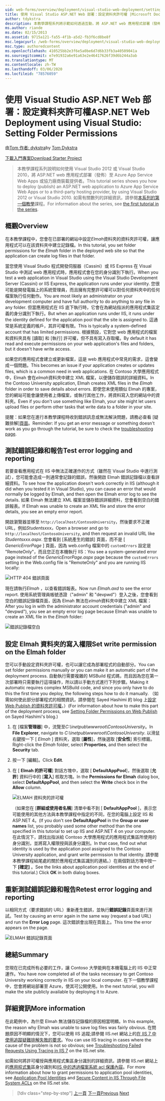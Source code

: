 ```yaml
---
uid: web-forms/overview/deployment/visual-studio-web-deployment/setting-folder-permissions
title: 使用 Visual Studio ASP.NET Web 部署：設定資料夾許可權 |Microsoft Docs
author: tdykstra
description: 本教學課程系列將示範如何透過互動，將 ASP.NET web 應用程式部署（發佈）至 Azure App Service Web Apps 或協力廠商主機服務提供者。
ms.author: riande
ms.date: 02/15/2013
ms.assetid: 9715a121-fa55-4f1b-a5d2-fb3f6cd8be8f
msc.legacyurl: /web-forms/overview/deployment/visual-studio-web-deployment/setting-folder-permissions
msc.type: authoredcontent
ms.openlocfilehash: 410525bb2e3f6e5a0be6d7d6b33fb3a40509041a
ms.sourcegitcommit: e7e91932a6e91a63e2e46417626f39d6b244a3ab
ms.translationtype: MT
ms.contentlocale: zh-TW
ms.lasthandoff: 03/06/2020
ms.locfileid: "78576059"
---
```

# <a name="aspnet-web-deployment-using-visual-studio-setting-folder-permissions"></a><span data-ttu-id="52aa7-103">使用 Visual Studio ASP.NET Web 部署：設定資料夾許可權</span><span class="sxs-lookup"><span data-stu-id="52aa7-103">ASP.NET Web Deployment using Visual Studio: Setting Folder Permissions</span></span>

<span data-ttu-id="52aa7-104">由[Tom 作者: dykstra](https://github.com/tdykstra)</span><span class="sxs-lookup"><span data-stu-id="52aa7-104">by [Tom Dykstra](https://github.com/tdykstra)</span></span>

[<span data-ttu-id="52aa7-105">下載入門專案</span><span class="sxs-lookup"><span data-stu-id="52aa7-105">Download Starter Project</span></span>](https://go.microsoft.com/fwlink/p/?LinkId=282627)

> <span data-ttu-id="52aa7-106">本教學課程系列說明如何使用 Visual Studio 2012 或 Visual Studio 2010，將 ASP.NET web 應用程式部署（發佈）至 Azure App Service Web Apps 或協力廠商裝載提供者。</span><span class="sxs-lookup"><span data-stu-id="52aa7-106">This tutorial series shows you how to deploy (publish) an ASP.NET web application to Azure App Service Web Apps or to a third-party hosting provider, by using Visual Studio 2012 or Visual Studio 2010.</span></span> <span data-ttu-id="52aa7-107">如需有關數列的詳細資訊，請參閱[本系列的第一個教學](introduction.md)課程。</span><span class="sxs-lookup"><span data-stu-id="52aa7-107">For information about the series, see [the first tutorial in the series](introduction.md).</span></span>

## <a name="overview"></a><span data-ttu-id="52aa7-108">概觀</span><span class="sxs-lookup"><span data-stu-id="52aa7-108">Overview</span></span>

<span data-ttu-id="52aa7-109">在本教學課程中，您會在已部署的網站中設定*Elmah*資料夾的資料夾許可權，讓應用程式可以在該資料夾中建立記錄檔。</span><span class="sxs-lookup"><span data-stu-id="52aa7-109">In this tutorial, you set folder permissions for the *Elmah* folder in the deployed web site so that the application can create log files in that folder.</span></span>

<span data-ttu-id="52aa7-110">當您使用 Visual Studio 程式開發伺服器（Cassini）或 IIS Express 在 Visual Studio 中測試 web 應用程式時，應用程式會在您的身分識別下執行。</span><span class="sxs-lookup"><span data-stu-id="52aa7-110">When you test a web application in Visual Studio using the Visual Studio Development Server (Cassini) or IIS Express, the application runs under your identity.</span></span> <span data-ttu-id="52aa7-111">您很可能是開發電腦上的系統管理員，而且擁有完整許可權可以對任何資料夾中的任何檔案執行任何動作。</span><span class="sxs-lookup"><span data-stu-id="52aa7-111">You are most likely an administrator on your development computer and have full authority to do anything to any file in any folder.</span></span> <span data-ttu-id="52aa7-112">但當應用程式在 IIS 底下執行時，它會在為網站指派的應用程式集區定義的身分識別下執行。</span><span class="sxs-lookup"><span data-stu-id="52aa7-112">But when an application runs under IIS, it runs under the identity defined for the application pool that the site is assigned to.</span></span> <span data-ttu-id="52aa7-113">這通常是系統定義的帳戶，其許可權有限。</span><span class="sxs-lookup"><span data-stu-id="52aa7-113">This is typically a system-defined account that has limited permissions.</span></span> <span data-ttu-id="52aa7-114">根據預設，它對您 web 應用程式的檔案和資料夾具有 [讀取] 和 [執行] 許可權，但不具有寫入存取權。</span><span class="sxs-lookup"><span data-stu-id="52aa7-114">By default it has read and execute permissions on your web application's files and folders, but it doesn't have write access.</span></span>

<span data-ttu-id="52aa7-115">如果您的應用程式會建立或更新檔案，這是 web 應用程式中常見的需求，這會變成一個問題。</span><span class="sxs-lookup"><span data-stu-id="52aa7-115">This becomes an issue if your application creates or updates files, which is a common need in web applications.</span></span> <span data-ttu-id="52aa7-116">在 Contoso 大學應用程式中，Elmah 會在*elmah*資料夾中建立 XML 檔案，以便儲存錯誤的詳細資料。</span><span class="sxs-lookup"><span data-stu-id="52aa7-116">In the Contoso University application, Elmah creates XML files in the *Elmah* folder in order to save details about errors.</span></span> <span data-ttu-id="52aa7-117">即使您未使用類似 Elmah 的專案，您的網站可能會讓使用者上傳檔案，或執行其他工作，將資料寫入您的網站中的資料夾。</span><span class="sxs-lookup"><span data-stu-id="52aa7-117">Even if you don't use something like Elmah, your site might let users upload files or perform other tasks that write data to a folder in your site.</span></span>

<span data-ttu-id="52aa7-118">提醒：如果您在進行本教學課程時收到錯誤訊息或無法解決問題，請務必查看 [疑難排解][頁面](troubleshooting.md)。</span><span class="sxs-lookup"><span data-stu-id="52aa7-118">Reminder: If you get an error message or something doesn't work as you go through the tutorial, be sure to check the [troubleshooting page](troubleshooting.md).</span></span>

## <a name="test-error-logging-and-reporting"></a><span data-ttu-id="52aa7-119">測試錯誤記錄和報告</span><span class="sxs-lookup"><span data-stu-id="52aa7-119">Test error logging and reporting</span></span>

<span data-ttu-id="52aa7-120">若要查看應用程式在 IIS 中無法正確運作的方式（雖然在 Visual Studio 中進行測試），您可能會造成一則通常會記錄的錯誤，然後開啟 Elmah 錯誤記錄檔以查看詳細資料。</span><span class="sxs-lookup"><span data-stu-id="52aa7-120">To see how the application doesn't work correctly in IIS (although it did when you tested it in Visual Studio), you can cause an error that would normally be logged by Elmah, and then open the Elmah error log to see the details.</span></span> <span data-ttu-id="52aa7-121">如果 Elmah 無法建立 XML 檔案並儲存錯誤詳細資料，您會看到空白的錯誤報表。</span><span class="sxs-lookup"><span data-stu-id="52aa7-121">If Elmah was unable to create an XML file and store the error details, you see an empty error report.</span></span>

<span data-ttu-id="52aa7-122">開啟瀏覽器並移至 `http://localhost/ContosoUniversity`，然後要求不正確 URL，例如*Studentsxxx。*</span><span class="sxs-lookup"><span data-stu-id="52aa7-122">Open a browser and go to `http://localhost/ContosoUniversity`, and then request an invalid URL like *Studentsxxx.aspx*.</span></span> <span data-ttu-id="52aa7-123">您會看到 [系統產生的錯誤] 頁面，而不是 [ *GenericErrorPage* ] 頁面，因為 web.config 檔案中的 `customErrors` 設定是 "RemoteOnly"，而且您正在本機執行 IIS：</span><span class="sxs-lookup"><span data-stu-id="52aa7-123">You see a system-generated error page instead of the *GenericErrorPage.aspx* page because the `customErrors` setting in the Web.config file is "RemoteOnly" and you are running IIS locally:</span></span>

![HTTP 404 錯誤頁面](setting-folder-permissions/_static/image1.png)

<span data-ttu-id="52aa7-125">現在請執行*Elmah* ，以查看錯誤報表。</span><span class="sxs-lookup"><span data-stu-id="52aa7-125">Now run *Elmah.axd* to see the error report.</span></span> <span data-ttu-id="52aa7-126">使用系統管理員帳號憑證（&quot;admin&quot; 和 &quot;devpwd&quot;）登入之後，您會看到空白的錯誤記錄檔頁面，因為 Elmah 無法在*elmah*資料夾中建立 XML 檔案：</span><span class="sxs-lookup"><span data-stu-id="52aa7-126">After you log in with the administrator account credentials (&quot;admin&quot; and &quot;devpwd&quot;), you see an empty error log page because Elmah was unable to create an XML file in the *Elmah* folder:</span></span>

![錯誤記錄檔空白](setting-folder-permissions/_static/image2.png)

## <a name="set-write-permission-on-the-elmah-folder"></a><span data-ttu-id="52aa7-128">設定 Elmah 資料夾的寫入權限</span><span class="sxs-lookup"><span data-stu-id="52aa7-128">Set write permission on the Elmah folder</span></span>

<span data-ttu-id="52aa7-129">您可以手動設定資料夾許可權，也可以讓它成為部署程式的自動部分。</span><span class="sxs-lookup"><span data-stu-id="52aa7-129">You can set folder permissions manually or you can make it an automatic part of the deployment process.</span></span> <span data-ttu-id="52aa7-130">自動執行需要複雜的 MSBuild 程式碼，而且因為您在第一次部署時只需要執行這項操作，所以請以手動方式進行下列步驟。</span><span class="sxs-lookup"><span data-stu-id="52aa7-130">Making it automatic requires complex MSBuild code, and since you only have to do this the first time you deploy, the following steps how to do it manually.</span></span> <span data-ttu-id="52aa7-131">（如需如何使此部分部署程式的相關資訊，請參閱在 Sayed Hashimi 的 blog 上[設定 Web Publish 的資料夾許可權](http://sedodream.com/2011/11/08/SettingFolderPermissionsOnWebPublish.aspx)。）</span><span class="sxs-lookup"><span data-stu-id="52aa7-131">(For information about how to make this part of the deployment process, see [Setting Folder Permissions on Web Publish](http://sedodream.com/2011/11/08/SettingFolderPermissionsOnWebPublish.aspx) on Sayed Hashimi's blog.)</span></span>

1. <span data-ttu-id="52aa7-132">在 [檔案**管理器**] 中，流覽至*C:\inetpub\wwwroot\ContosoUniversity*。</span><span class="sxs-lookup"><span data-stu-id="52aa7-132">In **File Explorer**, navigate to *C:\inetpub\wwwroot\ContosoUniversity*.</span></span> <span data-ttu-id="52aa7-133">以滑鼠右鍵按一下 [ *Elmah* ] 資料夾，選取 [**屬性**]，然後選取 [**安全性**] 索引標籤。</span><span class="sxs-lookup"><span data-stu-id="52aa7-133">Right-click the *Elmah* folder, select **Properties**, and then select the **Security** tab.</span></span>
2. <span data-ttu-id="52aa7-134">按一下 [編輯]。</span><span class="sxs-lookup"><span data-stu-id="52aa7-134">Click **Edit**.</span></span>
3. <span data-ttu-id="52aa7-135">在 [ **Elmah 的許可權**] 對話方塊中，選取 [ **DefaultAppPool**]，然後選取 [**允許**] 資料行中的 [**寫入**] 核取方塊。</span><span class="sxs-lookup"><span data-stu-id="52aa7-135">In the **Permissions for Elmah** dialog box, select **DefaultAppPool**, and then select the **Write** check box in the **Allow** column.</span></span>

    ![ELMAH 資料夾的許可權](setting-folder-permissions/_static/image3.png)

    <span data-ttu-id="52aa7-137">（如果您在 [**群組或使用者名稱**] 清單中看不到 [ **DefaultAppPool** ]，表示您可能使用的其他方法與本教學課程中指定的不同，在您的電腦上設定 IIS 和 ASP.NET 4。</span><span class="sxs-lookup"><span data-stu-id="52aa7-137">(If you don't see **DefaultAppPool** in the **Group or user names** list, you probably used some other method than the one specified in this tutorial to set up IIS and ASP.NET 4 on your computer.</span></span> <span data-ttu-id="52aa7-138">在此情況下，請找出指派給 Contoso 大學應用程式的應用程式集區所使用的身分識別，並將寫入權限授與該身分識別。</span><span class="sxs-lookup"><span data-stu-id="52aa7-138">In that case, find out what identity is used by the application pool assigned to the Contoso University application, and grant write permission to that identity.</span></span> <span data-ttu-id="52aa7-139">請參閱本教學課程結尾處的關於應用程式集區識別的連結。）在兩個對話方塊中按一下 **[確定]** 。</span><span class="sxs-lookup"><span data-stu-id="52aa7-139">See the links about application pool identities at the end of this tutorial.) Click **OK** in both dialog boxes.</span></span>

## <a name="retest-error-logging-and-reporting"></a><span data-ttu-id="52aa7-140">重新測試錯誤記錄和報告</span><span class="sxs-lookup"><span data-stu-id="52aa7-140">Retest error logging and reporting</span></span>

<span data-ttu-id="52aa7-141">以相同方式（要求錯誤的 URL）重新產生錯誤，並執行**錯誤記錄**頁面來進行測試。</span><span class="sxs-lookup"><span data-stu-id="52aa7-141">Test by causing an error again in the same way (request a bad URL) and run the **Error Log** page.</span></span> <span data-ttu-id="52aa7-142">這次錯誤會出現在頁面上。</span><span class="sxs-lookup"><span data-stu-id="52aa7-142">This time the error appears on the page.</span></span>

![ELMAH 錯誤記錄頁面](setting-folder-permissions/_static/image4.png)

## <a name="summary"></a><span data-ttu-id="52aa7-144">總結</span><span class="sxs-lookup"><span data-stu-id="52aa7-144">Summary</span></span>

<span data-ttu-id="52aa7-145">您現在已完成所有必要的工作，讓 Contoso 大學能夠在本機電腦上的 IIS 中正常運作。</span><span class="sxs-lookup"><span data-stu-id="52aa7-145">You have now completed all of the tasks necessary to get Contoso University working correctly in IIS on your local computer.</span></span> <span data-ttu-id="52aa7-146">在下一個教學課程中，您會將網站部署至 Azure，使其可公開使用。</span><span class="sxs-lookup"><span data-stu-id="52aa7-146">In the next tutorial, you will make the site publicly available by deploying it to Azure.</span></span>

## <a name="more-information"></a><span data-ttu-id="52aa7-147">詳細資訊</span><span class="sxs-lookup"><span data-stu-id="52aa7-147">More information</span></span>

<span data-ttu-id="52aa7-148">在此範例中，為什麼 Elmah 無法儲存記錄檔的原因相當明顯。</span><span class="sxs-lookup"><span data-stu-id="52aa7-148">In this example, the reason why Elmah was unable to save log files was fairly obvious.</span></span> <span data-ttu-id="52aa7-149">在問題原因不明顯的情況下，您可以使用 IIS 追蹤;請參閱 IIS.net 網站上的[在 IIS 7 中使用追蹤疑難排解失敗的要求](https://www.iis.net/learn/troubleshoot/using-failed-request-tracing/troubleshooting-failed-requests-using-tracing-in-iis)。</span><span class="sxs-lookup"><span data-stu-id="52aa7-149">You can use IIS tracing in cases where the cause of the problem is not so obvious; see [Troubleshooting Failed Requests Using Tracing in IIS 7](https://www.iis.net/learn/troubleshoot/using-failed-request-tracing/troubleshooting-failed-requests-using-tracing-in-iis) on the IIS.net site.</span></span>

<span data-ttu-id="52aa7-150">如需如何將許可權授與應用程式集區身分識別的詳細資訊，請參閱 IIS.net 網站上的[應用程式集](https://www.iis.net/learn/manage/configuring-security/application-pool-identities)區身分識別和[IIS 中的透過檔案系統 acl 保護內容](https://www.iis.net/learn/get-started/planning-for-security/secure-content-in-iis-through-file-system-acls)。</span><span class="sxs-lookup"><span data-stu-id="52aa7-150">For more information about how to grant permissions to application pool identities, see [Application Pool Identities](https://www.iis.net/learn/manage/configuring-security/application-pool-identities) and [Secure Content in IIS Through File System ACLs](https://www.iis.net/learn/get-started/planning-for-security/secure-content-in-iis-through-file-system-acls) on the IIS.net site.</span></span>

> [!div class="step-by-step"]
> <span data-ttu-id="52aa7-151">[上一頁](deploying-to-iis.md)
> [下一頁](deploying-to-production.md)</span><span class="sxs-lookup"><span data-stu-id="52aa7-151">[Previous](deploying-to-iis.md)
[Next](deploying-to-production.md)</span></span>
